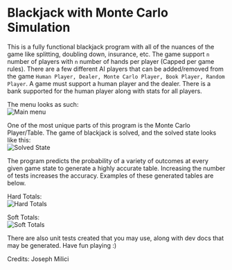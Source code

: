 # Blackjack with Monte Carlo Simulation

This is a fully functional blackjack program with all of the nuances of the game like splitting, doubling down, insurance, etc. The game support `n` number of players with `n` number of hands per player (Capped per game rules).
There are a few different AI players that can be added/removed from the game `Human Player, Dealer, Monte Carlo Player, Book Player, Random Player`. A game must support a human player and the dealer. There is a bank supported for the human player along with stats for all players.

The menu looks as such: \
![Main menu](https://www.josephmilici.com/terminal.png)

One of the most unique parts of this program is the Monte Carlo Player/Table. The game of blackjack is solved, and the solved state looks like this: \
![Solved State](https://www.josephmilici.com/blackjackSolved.png)

The program predicts the probability of a variety of outcomes at every given game state to generate a highly accurate table. Increasing the number of tests increases the accuracy.
Examples of these generated tables are below.

Hard Totals: \
![Hard Totals](https://josephmilici.com/hardTable.png)

Soft Totals: \
![Soft Totals](https://josephmilici.com/softTable.png)


There are also unit tests created that you may use, along with dev docs that may be generated. 
Have fun playing :)

Credits: Joseph Milici

